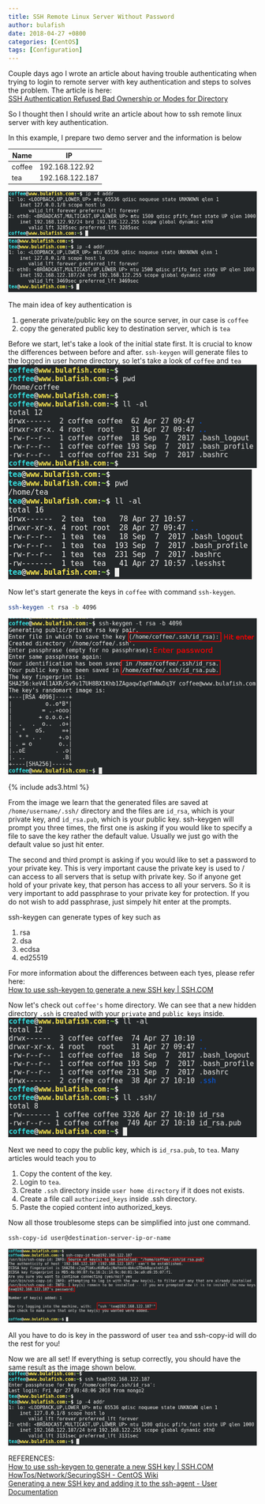 ```yaml
---
title: SSH Remote Linux Server Without Password
author: bulafish
date: 2018-04-27 +0800
categories: [CentOS]
tags: [Configuration]
---
```


Couple days ago I wrote an article about having trouble authenticating when trying to login to remote server with key authentication and steps to solves the problem.  The article is here:  
[SSH Authentication Refused Bad Ownership or Modes for Directory](https://www.bulafish.com/centos/2018/04/26/ssh-authentication-refused-bad-ownership-or-modes-for-directory/)

So I thought then I should write an article about how to ssh remote linux server with key authentication.

In this example, I prepare two demo server and the information is below

Name | IP
-|-
coffee  |  192.168.122.92
tea  |  192.168.122.187

![ssh-keygen](/assets/img/2018042705.png)
![ssh-keygen](/assets/img/2018042704.png)

The main idea of key authentication is

1. generate private/public key on the source server, in our case is `coffee`
2. copy the generated public key to destination server, which is `tea`

Before we start, let's take a look of the initial state first.  It is crucial to know the differences between before and after.  `ssh-keygen` will generate files to the logged in user home directory, so let's take a look of `coffee` and `tea`
<br>![ssh-keygen](/assets/img/2018042701.png)
![ssh-keygen](/assets/img/2018042707.png)

Now let's start generate the keys in `coffee` with command `ssh-keygen`.
```bash
ssh-keygen -t rsa -b 4096
```
![ssh-keygen](/assets/img/2018042702.png)

{% include ads3.html %}

From the image we learn that the generated files are saved at `/home/username/.ssh/` directory and the files are `id_rsa`, which is your private key, and `id_rsa.pub`, which is your public key.  ssh-keygen will prompt you three times, the first one is asking if you would like to specify a file to save the key rather the default value.  Usually we just go with the default value so just hit enter.

The second and third prompt is asking if you would like to set a password to your private key.  This is very important cause the private key is used to / can access to all servers that is setup with private key.  So if anyone get hold of your private key, that person has access to all your servers.  So it is very important to add passphrase to your private key for protection.  If you do not wish to add passphrase, just simpely hit enter at the prompts.

ssh-keygen can generate types of key such as

1. rsa
2. dsa
3. ecdsa
4. ed25519

For more information about the differences between each tyes, please refer here:  
[How to use ssh-keygen to generate a new SSH key | SSH.COM](https://www.ssh.com/ssh/keygen/)

Now let's check out `coffee's` home directory.  We can see that a new hidden directory `.ssh` is created with your `private` and `public keys` inside.
<br>![ssh-keygen](/assets/img/2018042703.png)

Next we need to copy the public key, which is `id_rsa.pub`, to `tea`.  Many articles would teach you to
1. Copy the content of the key.
2. Login to `tea`.
3. Create `.ssh` directory inside `user home directory` if it does not exists.
4. Create a file call `authorized_keys` inside .ssh directory.
5. Paste the copied content into authorized_keys.

Now all those troublesome steps can be simplified into just one command.
```bash
ssh-copy-id user@destination-server-ip-or-name
```
![ssh-copy-id](/assets/img/2018042708.png)

All you have to do is key in the password of user `tea` and ssh-copy-id will do the rest for you!

Now we are all set!  If everything is setup correctly, you should have the same result as the image shown below.
<br>![ssh-copy-id](/assets/img/2018042709.png)

REFERENCES:
<br>[How to use ssh-keygen to generate a new SSH key | SSH.COM](https://www.ssh.com/ssh/keygen/)
<br>[HowTos/Network/SecuringSSH - CentOS Wiki](https://wiki.centos.org/HowTos/Network/SecuringSSH)
<br>[ Generating a new SSH key and adding it to the ssh-agent - User Documentation](https://help.github.com/articles/generating-a-new-ssh-key-and-adding-it-to-the-ssh-agent/)
